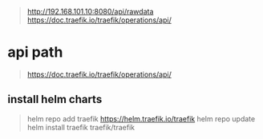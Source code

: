 > http://192.168.101.10:8080/api/rawdata
> https://doc.traefik.io/traefik/operations/api/
# api path

> https://doc.traefik.io/traefik/operations/api/

## install helm charts
> helm repo add traefik https://helm.traefik.io/traefik
>  helm repo update
> helm install traefik traefik/traefik
